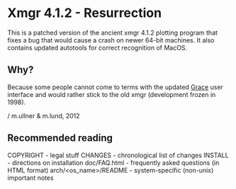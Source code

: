 Xmgr 4.1.2 - Resurrection
=========================

This is a patched version of the ancient xmgr 4.1.2
plotting program that fixes a bug that would cause a
crash on newer 64-bit machines. It also contains updated
autotools for correct recognition of MacOS.

Why?
----

Because some people cannot come to terms with the updated
[Grace](http://plasma-gate.weizmann.ac.il/Grace) user
interface and would rather stick to the old xmgr (development
frozen in 1998).

/ m.ullner & m.lund, 2012

Recommended reading
-------------------

COPYRIGHT               - legal stuff
CHANGES                 - chronological list of changes
INSTALL                 - directions on installation
doc/FAQ.html            - frequently asked questions (in HTML format)
arch/<os_name>/README   - system-specific (non-unix) important notes

